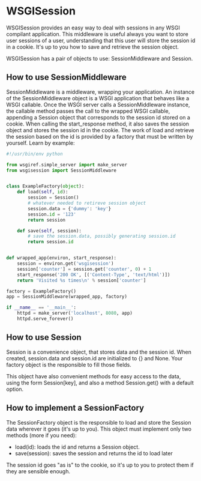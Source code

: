 # WSGISession

WSGISession provides an easy way to deal with sessions in any WSGI
compilant application. This middleware is useful always you want to
store user sessions of a user, understanding that this user will store
the session id in a cookie. It's up to you how to save and retrieve
the session object.

WSGISession has a pair of objects to use: SessionMiddleware and Session.

## How to use SessionMiddleware

SessionMiddleware is a middleware, wrapping your application.
An instance of the SessionMiddleware object is a WSGI application
that behaves like a WSGI callable. Once the WSGI server calls a
SessionMiddleware instance, the callable method passes the call to the
wrapped WSGI callable, appending a Session object that corresponds to the
session id stored on a cookie. When calling the start_response method,
it also saves the session object and stores the session id in the
cookie. The work of load and retrieve the session based on the id is
provided by a factory that must be written by yourself. Learn by example:

```python
#!/usr/bin/env python

from wsgiref.simple_server import make_server
from wsgisession import SessionMiddleware


class ExampleFactory(object):
    def load(self, id):
        session = Session()
        # whatever needed to retireve session object
        session.data = {'dummy': 'key'}
        session.id = '123'
        return session

    def save(self, session):
        # save the session.data, possibly generating session.id
        return session.id


def wrapped_app(environ, start_response):
    session = environ.get('wsgisession')
    session['counter'] = session.get('counter', 0) + 1
    start_response('200 OK', [('Content-Type', 'text/html')])
    return 'Visited %s times\n' % session['counter']

factory = ExampleFactory()
app = SessionMiddleware(wrapped_app, factory)

if __name__ == '__main__':
    httpd = make_server('localhost', 8080, app)
    httpd.serve_forever()
```

## How to use Session

Session is a convenience object, that stores data and the session id.
When created, session.data and session.id are initialized to {} and None.
Your factory object is the responsible to fill those fields.

This object have also convenient methods for easy access to the data,
using the form Session[key], and also a method Session.get() with a
default option.

## How to implement a SessionFactory

The SessionFactory object is the responsible to load and store the
Session data wherever it goes (it's up to you). This object must
implement only two methods (more if you need):

* load(id): loads the id and returns a Session object.
* save(session): saves the session and returns the id to load later

The session id goes "as is" to the cookie, so it's up to you to
protect them if they are sensible enough.
